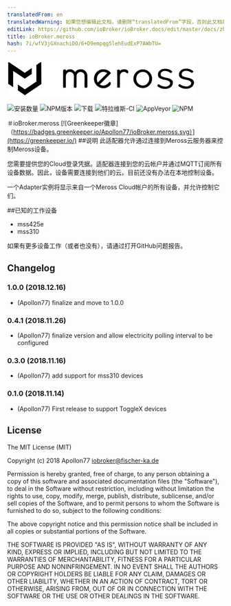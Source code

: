 ```yaml
---
translatedFrom: en
translatedWarning: 如果您想编辑此文档，请删除“translatedFrom”字段，否则此文档将再次自动翻译
editLink: https://github.com/ioBroker/ioBroker.docs/edit/master/docs/zh-cn/adapterref/iobroker.meross/README.md
title: ioBroker.meross
hash: 7i/wfV3jGXnachiDO/6+D9empqg5lehEudExP7AWbTU=
---
```

![商标](../../../en/adapterref/iobroker.meross/admin/meross-logo.png)

![安装数量](http://iobroker.live/badges/meross-stable.svg)
![NPM版本](http://img.shields.io/npm/v/iobroker.meross.svg)
![下载](https://img.shields.io/npm/dm/iobroker.meross.svg)
![特拉维斯-CI](http://img.shields.io/travis/Apollon77/ioBroker.meross/master.svg)
![AppVeyor](https://ci.appveyor.com/api/projects/status/github/Apollon77/ioBroker.meross?branch=master&svg=true)
![NPM](https://nodei.co/npm/iobroker.meross.png?downloads=true)

＃ioBroker.meross [![Greenkeeper徽章]（https://badges.greenkeeper.io/Apollon77/ioBroker.meross.svg）](https://greenkeeper.io/)
##说明
此适配器允许通过连接到Meross云服务器来控制Meross设备。

您需要提供您的Cloud登录凭据。适配器连接到您的云帐户并通过MQTT订阅所有设备数据。因此，设备需要连接到他们的云。目前还没有办法在本地控制设备。

一个Adapter实例将显示来自一个Meross Cloud帐户的所有设备，并允许控制它们。

##已知的工作设备
* mss425e
* mss310

如果有更多设备工作（或者也没有），请通过打开GitHub问题报告。

## Changelog

### 1.0.0 (2018.12.16)
* (Apollon77) finalize and move to 1.0.0

### 0.4.1 (2018.11.26)
* (Apollon77) finalize version and allow electricity polling interval to be configured

### 0.3.0 (2018.11.16)
* (Apollon77) add support for mss310 devices

### 0.1.0 (2018.11.14)
* (Apollon77) First release to support ToggleX devices

## License
The MIT License (MIT)

Copyright (c) 2018 Apollon77 <iobroker@fischer-ka.de>

Permission is hereby granted, free of charge, to any person obtaining a copy
of this software and associated documentation files (the "Software"), to deal
in the Software without restriction, including without limitation the rights
to use, copy, modify, merge, publish, distribute, sublicense, and/or sell
copies of the Software, and to permit persons to whom the Software is
furnished to do so, subject to the following conditions:

The above copyright notice and this permission notice shall be included in
all copies or substantial portions of the Software.

THE SOFTWARE IS PROVIDED "AS IS", WITHOUT WARRANTY OF ANY KIND, EXPRESS OR
IMPLIED, INCLUDING BUT NOT LIMITED TO THE WARRANTIES OF MERCHANTABILITY,
FITNESS FOR A PARTICULAR PURPOSE AND NONINFRINGEMENT. IN NO EVENT SHALL THE
AUTHORS OR COPYRIGHT HOLDERS BE LIABLE FOR ANY CLAIM, DAMAGES OR OTHER
LIABILITY, WHETHER IN AN ACTION OF CONTRACT, TORT OR OTHERWISE, ARISING FROM,
OUT OF OR IN CONNECTION WITH THE SOFTWARE OR THE USE OR OTHER DEALINGS IN
THE SOFTWARE.